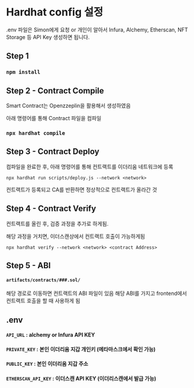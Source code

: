 # Hardhat config 설정

.env 파일은 Simon에게 요청 or 개인이 알아서 Infura, Alchemy, Etherscan, NFT Storage 등 API Key 생성하면 됩니다.

## Step 1

### `npm install`

## Step 2 - Contract Compile

Smart Contract는 Openzzeplin을 활용해서 생성하였음

아래 명령어를 통해 Contract 파일을 컴파일

### `npx hardhat compile`

## Step 3 - Contract Deploy

컴파일을 완료한 후, 아래 명령어를 통해 컨트랙트를 이더리움 네트워크에 등록

    npx hardhat run scripts/deploy.js --network <network>

컨트랙트가 등록되고 CA를 반환하면 정상적으로 컨트랙트가 올라간 것

## Step 4 - Contract Verify

컨트랙트를 올린 후, 검증 과정을 추가로 하게됨.

해당 과정을 거치면, 이더스캔상에서 컨트랙트 호출이 가능하게됨

    npx hardhat verify --network <network> <contract Address>

## Step 5 - ABI

#### `artifacts/contracts/###.sol/`

해당 경로로 이동하면 컨트랙트의 ABI 파일이 있음 해당 ABI를 가지고 frontend에서 컨트랙트 호출을 할 때 사용하게 됨

## .env

#### `API_URL` : alchemy or Infura API KEY

#### `PRIVATE_KEY` : 본인 이더리움 지갑 개인키 (메타마스크에서 확인 가능)

#### `PUBLIC_KEY` : 본인 이더리움 지갑 주소

#### `ETHERSCAN_API_KEY` : 이더스캔 API KEY (이더리스캔에서 발급 가능)
